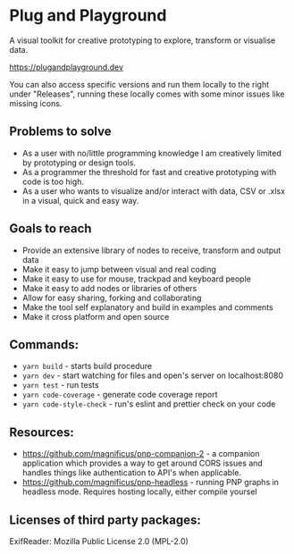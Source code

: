 # Plug and Playground

A visual toolkit for creative prototyping to explore, transform or visualise data.

https://plugandplayground.dev

You can also access specific versions and run them locally to the right under "Releases", running these locally comes with some minor issues like missing icons.

## Problems to solve

- As a user with no/little programming knowledge I am creatively limited by prototyping or design tools.
- As a programmer the threshold for fast and creative prototyping with code is too high.
- As a user who wants to visualize and/or interact with data, CSV or .xlsx in a visual, quick and easy way.

## Goals to reach

- Provide an extensive library of nodes to receive, transform and output data
- Make it easy to jump between visual and real coding
- Make it easy to use for mouse, trackpad and keyboard people
- Make it easy to add nodes or libraries of others
- Allow for easy sharing, forking and collaborating
- Make the tool self explanatory and build in examples and comments
- Make it cross platform and open source

## Commands:

- `yarn build` - starts build procedure
- `yarn dev` - start watching for files and open's server on localhost:8080
- `yarn test` - run tests
- `yarn code-coverage` - generate code coverage report
- `yarn code-style-check` - run's eslint and prettier check on your code

## Resources:

- https://github.com/magnificus/pnp-companion-2 - a companion application which provides a way to get around CORS issues and handles things like authentication to API's when applicable.
- https://github.com/magnificus/pnp-headless - running PNP graphs in headless mode. Requires hosting locally, either compile yoursel

## Licenses of third party packages:

ExifReader: Mozilla Public License 2.0 (MPL-2.0)
